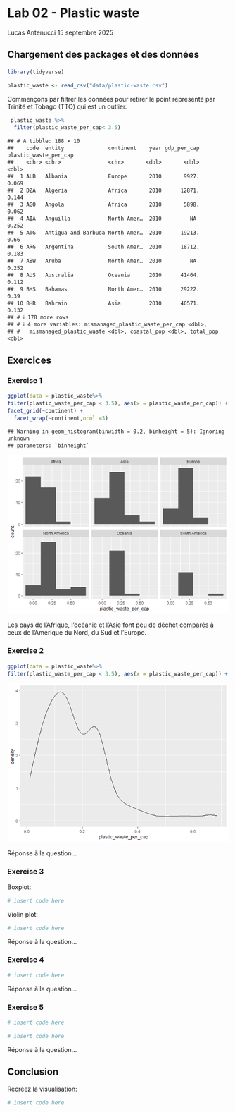 Lab 02 - Plastic waste
================
Lucas Antenucci
15 septembre 2025

## Chargement des packages et des données

``` r
library(tidyverse) 
```

``` r
plastic_waste <- read_csv("data/plastic-waste.csv")
```

Commençons par filtrer les données pour retirer le point représenté par
Trinité et Tobago (TTO) qui est un outlier.

``` r
 plastic_waste %>%
  filter(plastic_waste_per_cap< 3.5) 
```

    ## # A tibble: 188 × 10
    ##    code  entity              continent    year gdp_per_cap plastic_waste_per_cap
    ##    <chr> <chr>               <chr>       <dbl>       <dbl>                 <dbl>
    ##  1 ALB   Albania             Europe       2010       9927.                 0.069
    ##  2 DZA   Algeria             Africa       2010      12871.                 0.144
    ##  3 AGO   Angola              Africa       2010       5898.                 0.062
    ##  4 AIA   Anguilla            North Amer…  2010         NA                  0.252
    ##  5 ATG   Antigua and Barbuda North Amer…  2010      19213.                 0.66 
    ##  6 ARG   Argentina           South Amer…  2010      18712.                 0.183
    ##  7 ABW   Aruba               North Amer…  2010         NA                  0.252
    ##  8 AUS   Australia           Oceania      2010      41464.                 0.112
    ##  9 BHS   Bahamas             North Amer…  2010      29222.                 0.39 
    ## 10 BHR   Bahrain             Asia         2010      40571.                 0.132
    ## # ℹ 178 more rows
    ## # ℹ 4 more variables: mismanaged_plastic_waste_per_cap <dbl>,
    ## #   mismanaged_plastic_waste <dbl>, coastal_pop <dbl>, total_pop <dbl>

## Exercices

### Exercise 1

``` r
ggplot(data = plastic_waste%>%
filter(plastic_waste_per_cap < 3.5), aes(x = plastic_waste_per_cap)) + geom_histogram(binwidth = 0.2, binheight=5)+
facet_grid(~continent) +
  facet_wrap(~continent,ncol =3)
```

    ## Warning in geom_histogram(binwidth = 0.2, binheight = 5): Ignoring unknown
    ## parameters: `binheight`

![](lab-02_files/figure-gfm/plastic-waste-continent-1.png)<!-- -->

Les pays de l’Afrique, l’océanie et l’Asie font peu de déchet comparés à
ceux de l’Amérique du Nord, du Sud et l’Europe.

### Exercise 2

``` r
ggplot(data = plastic_waste%>%
filter(plastic_waste_per_cap < 3.5), aes(x = plastic_waste_per_cap)) + geom_density()
```

![](lab-02_files/figure-gfm/plastic-waste-density-1.png)<!-- -->

Réponse à la question…

### Exercise 3

Boxplot:

``` r
# insert code here
```

Violin plot:

``` r
# insert code here
```

Réponse à la question…

### Exercise 4

``` r
# insert code here
```

Réponse à la question…

### Exercise 5

``` r
# insert code here
```

``` r
# insert code here
```

Réponse à la question…

## Conclusion

Recréez la visualisation:

``` r
# insert code here
```
